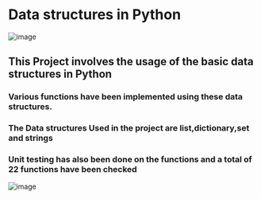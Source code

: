 # Data structures in Python 
![image](https://user-images.githubusercontent.com/81297719/116586695-5e943a00-a937-11eb-880a-8accc1438149.png)

## This Project involves the usage of the basic data structures in Python

### Various functions have been implemented using these data structures.

### The Data structures Used in the project are list,dictionary,set and strings
### Unit testing has also been done on the functions and a total of 22 functions have been checked 

![image](https://user-images.githubusercontent.com/81297719/116587088-c0ed3a80-a937-11eb-9214-c0c98e5da0e6.png)

